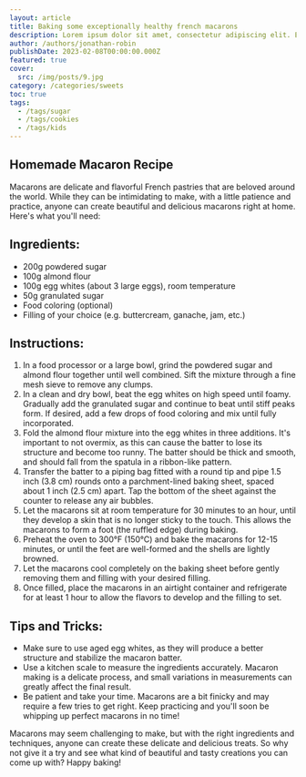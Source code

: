 ```yaml
---
layout: article
title: Baking some exceptionally healthy french macarons
description: Lorem ipsum dolor sit amet, consectetur adipiscing elit. Et nemo nimium beatus est; Idemne, quod iucunde? Duo Reges constructio interrete. At iamdecimum annum in spelunca iacet.
author: /authors/jonathan-robin
publishDate: 2023-02-08T00:00:00.000Z
featured: true
cover:
  src: /img/posts/9.jpg
category: /categories/sweets
toc: true
tags:
  - /tags/sugar
  - /tags/cookies
  - /tags/kids
---
```


## Homemade Macaron Recipe
Macarons are delicate and flavorful French pastries that are beloved around the world. While they can be intimidating to make, with a little patience and practice, anyone can create beautiful and delicious macarons right at home. Here's what you'll need:

## Ingredients:
* 200g powdered sugar
* 100g almond flour
* 100g egg whites (about 3 large eggs), room temperature
* 50g granulated sugar
* Food coloring (optional)
* Filling of your choice (e.g. buttercream, ganache, jam, etc.)

## Instructions:
1. In a food processor or a large bowl, grind the powdered sugar and almond flour together until well combined. Sift the mixture through a fine mesh sieve to remove any clumps.
2. In a clean and dry bowl, beat the egg whites on high speed until foamy. Gradually add the granulated sugar and continue to beat until stiff peaks form. If desired, add a few drops of food coloring and mix until fully incorporated.
3. Fold the almond flour mixture into the egg whites in three additions. It's important to not overmix, as this can cause the batter to lose its structure and become too runny. The batter should be thick and smooth, and should fall from the spatula in a ribbon-like pattern.
4. Transfer the batter to a piping bag fitted with a round tip and pipe 1.5 inch (3.8 cm) rounds onto a parchment-lined baking sheet, spaced about 1 inch (2.5 cm) apart. Tap the bottom of the sheet against the counter to release any air bubbles.
5. Let the macarons sit at room temperature for 30 minutes to an hour, until they develop a skin that is no longer sticky to the touch. This allows the macarons to form a foot (the ruffled edge) during baking.
6. Preheat the oven to 300°F (150°C) and bake the macarons for 12-15 minutes, or until the feet are well-formed and the shells are lightly browned.
7. Let the macarons cool completely on the baking sheet before gently removing them and filling with your desired filling.
8. Once filled, place the macarons in an airtight container and refrigerate for at least 1 hour to allow the flavors to develop and the filling to set.

## Tips and Tricks:
* Make sure to use aged egg whites, as they will produce a better structure and stabilize the macaron batter.
* Use a kitchen scale to measure the ingredients accurately. Macaron making is a delicate process, and small variations in measurements can greatly affect the final result.
* Be patient and take your time. Macarons are a bit finicky and may require a few tries to get right. Keep practicing and you'll soon be whipping up perfect macarons in no time!

Macarons may seem challenging to make, but with the right ingredients and techniques, anyone can create these delicate and delicious treats. So why not give it a try and see what kind of beautiful and tasty creations you can come up with? Happy baking!